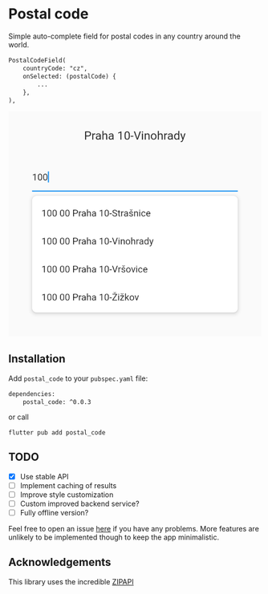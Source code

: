 # Postal code

Simple auto-complete field for postal codes in any country around the world.

    PostalCodeField(
        countryCode: "cz",
        onSelected: (postalCode) {
            ...
        },
    ),

<img src="https://raw.githubusercontent.com/Lamorak/postal_code/master/flutter_lib/doc/screenshot.png" alt="Screenshot" />

## Installation

Add `postal_code` to your `pubspec.yaml` file:

    dependencies:
        postal_code: ^0.0.3

or call 

    flutter pub add postal_code

## TODO
- [x] Use stable API
- [ ] Implement caching of results
- [ ] Improve style customization
- [ ] Custom improved backend service?
- [ ] Fully offline version?

Feel free to open an issue [here](https://github.com/Lamorak/postal_code/issues) if you have any problems. More features are unlikely to be implemented though to keep the app minimalistic.

## Acknowledgements
This library uses the incredible [ZIPAPI](https://zip-api.eu/en/)